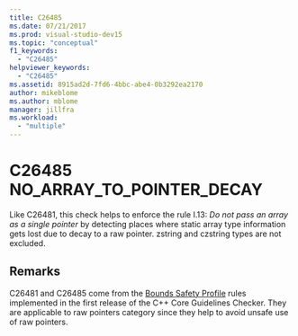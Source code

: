 ```yaml
---
title: C26485
ms.date: 07/21/2017
ms.prod: visual-studio-dev15
ms.topic: "conceptual"
f1_keywords:
  - "C26485"
helpviewer_keywords:
  - "C26485"
ms.assetid: 8915ad2d-7fd6-4bbc-abe4-0b3292ea2170
author: mikeblome
ms.author: mblome
manager: jillfra
ms.workload:
  - "multiple"
---
```

# C26485 NO_ARRAY_TO_POINTER_DECAY
Like C26481, this check helps to enforce the rule I.13: *Do not pass an array as a single pointer* by detecting places where static array type information gets lost due to decay to a raw pointer. zstring and czstring types are not excluded.

## Remarks
C26481 and C26485 come from the [Bounds Safety Profile](https://github.com/isocpp/CppCoreGuidelines/blob/master/CppCoreGuidelines.md) rules implemented in the first release of the C++ Core Guidelines Checker. They are applicable to raw pointers category since they help to avoid unsafe use of raw pointers.
